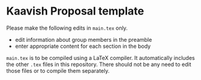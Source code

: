 # Kaavish Proposal template

Please make the following edits in `main.tex` only.
- edit information about group members in the preamble
- enter appropriate content for each section in the body

`main.tex` is to be compiled using a LaTeX compiler. It automatically includes  the other `.tex` files in this repository. There should not be any need to edit those files or to compile them separately.
